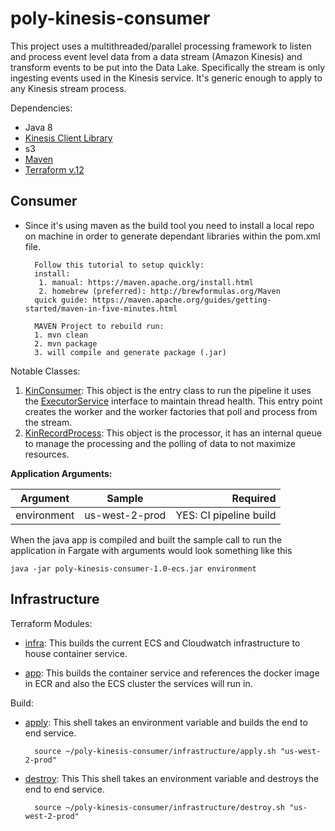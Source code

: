 # poly-kinesis-consumer

This project uses a multithreaded/parallel processing framework to listen and process event level data from a data stream (Amazon Kinesis) and transform events to be put into the Data Lake. Specifically the stream is only ingesting events used in the Kinesis service. It's generic enough to apply to any Kinesis stream process. 


Dependencies:

* Java 8 
* [Kinesis Client Library](https://docs.aws.amazon.com/streams/latest/dev/kinesis-record-processor-implementation-app-java.html)
* s3
* [Maven](https://maven.apache.org/guides/getting-started/maven-in-five-minutes.html)
* [Terraform v.12](https://learn.hashicorp.com/terraform/getting-started/install.html)

Consumer
-
* Since it's using maven as the build tool you need to install a local repo on machine in order
to generate dependant libraries within the pom.xml file. 

        Follow this tutorial to setup quickly:
        install: 
         1. manual: https://maven.apache.org/install.html
         2. homebrew (preferred): http://brewformulas.org/Maven
        quick guide: https://maven.apache.org/guides/getting-started/maven-in-five-minutes.html

        MAVEN Project to rebuild run:
        1. mvn clean
        2. mvn package
        3. will compile and generate package (.jar) 
 

Notable Classes:   
     
 1. [KinConsumer](../src/main/java/com/poly/consumer/KinConsumer.java): This object is the entry class to run the pipeline it uses the [ExecutorService](https://docs.oracle.com/javase/8/docs/api/java/util/concurrent/ExecutorService.html) interface to maintain thread health. This entry point creates the worker and the worker factories that poll and process from the stream.
 2. [KinRecordProcess](../src/main/java/com/poly/consumer/kcl/KinRecordProcess.java): This object is the processor, it has an internal queue to manage the processing and the polling of data to not maximize resources. 

**Application Arguments:**

| Argument        | Sample           | Required  |
| ------------- |:-------------:| -----:|
| environment     | us-west-2-prod | YES: CI pipeline build |

When the java app is compiled and built the sample call to run the application in Fargate with arguments would look something like this
            
    java -jar poly-kinesis-consumer-1.0-ecs.jar environment
        
        
Infrastructure
-          
    
Terraform Modules:

* [infra](../infrastructure/infra): This builds the current ECS and Cloudwatch infrastructure to house container service.   
 
* [app](../infrastructure/app): This builds the container service and references the docker image in ECR and also the ECS cluster the services will run in. 

Build:

* [apply](../infrastructure/apply.sh): This shell takes an environment variable and builds the end to end service. 
    
        source ~/poly-kinesis-consumer/infrastructure/apply.sh "us-west-2-prod"
 
* [destroy](../infrastructure/destroy.sh): This This shell takes an environment variable and destroys the end to end service.
    
        source ~/poly-kinesis-consumer/infrastructure/destroy.sh "us-west-2-prod" 